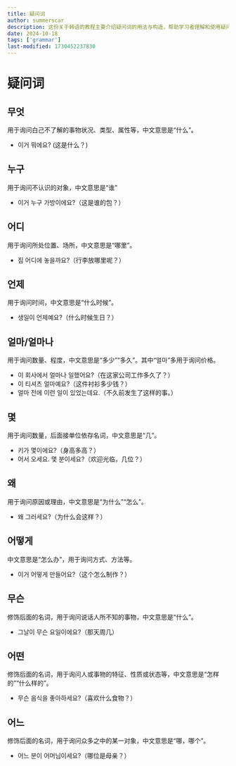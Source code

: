 ```yaml
---
title: 疑问词
author: summerscar
description: 这份关于韩语的教程主要介绍疑问词的用法与构造，帮助学习者理解和使用疑问句，提升语言表达能力。
date: 2024-10-18
tags: ['grammar']
last-modified: 1730452237830
---
```


# 疑问词

## 무엇
用于询问白己不了解的事物状况、类型、属性等，中文意思是“什么”。
- 이거 뭐에요? (这是什么？)
## 누구
用于询问不认识的对象，中文意思是“谁”
- 이거 누구 가방이에요?（这是谁的包？）
## 어디
用于询问所处位置、场所，中文意思是“哪里”。
- 짐 어디에 놓을까요?（行李放哪里呢？）
## 언제
用于询问时间，中文意思是“什么时候”。
- 생일이 언제예요?（什么时候生日？）
## 얼마/얼마나
用于询问数量、程度，中文意思是“多少”“多久”。其中“얼마”多用于询问价格。
- 이 회사에서 얼마나 일했어요?（在这家公司工作多久了？）
- 이 티셔츠 얼마예요?（这件衬衫多少钱？）
- 얼마 전에 이런 일이 있었는데요.（不久前发生了这样的事。）
## 몇
用于询问数量，后面接单位依存名词，中文意思是“几”。
- 키가 몇이에요?（身高多高？）
- 어서 오세요. 몇 분이세요?（欢迎光临，几位？）
## 왜
用于询问原因或理由，中文意思是“为什么”“怎么”。
- 왜 그러세요?（为什么会这样？）
## 어떻게
中文意思是“怎么办”，用于询问方式、方法等。
- 이거 어떻게 만들어요?（这个怎么制作？）
## 무슨
修饰后面的名词，用于询问说话人所不知的事物，中文意思是“什么”。
- 그날이 무슨 요일이에요?（那天周几）
## 어떤
修饰后面的名词，用于询问人或事物的特征、性质或状态等，中文意思是“怎样的”“什么样的”。
- 무슨 음식을 좋아하세요?（喜欢什么食物？）
## 어느
修饰后面的名词，用于询问众多之中的某一对象，中文意思是“哪，哪个”。
- 어느 분이 어머님이세요?（哪位是母亲？）
